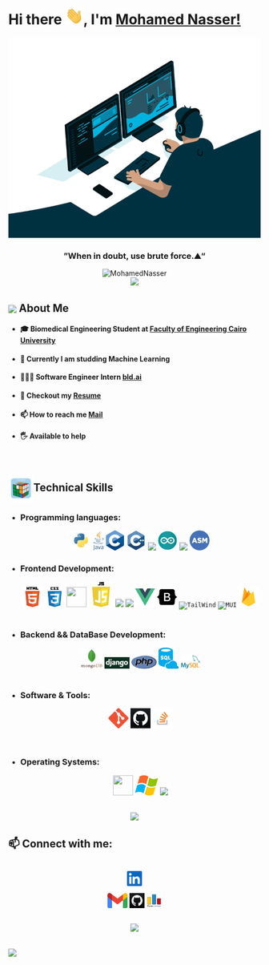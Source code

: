 # Hi there <img height ="35px" src="images/wave.gif" alt="logo">, I'm <a href ="https://www.linkedin.com/in/mohamed-nasser-40a404203">Mohamed Nasser!</a>

</div>

<div align="center">
  <img align="" width=550px height=400px src="images/logo.gif" alt="logo">
  <span align="">
   
   ### ”When in doubt, use brute force.⛰“
 
 </span>

<div>
<img src="https://komarev.com/ghpvc/?username=EslamAsHhraf&label=Profile%20views&color=0e75b6&style=flat" alt="MohamedNasser" />

</div>
</div>

<div align="center">
<img  width=90% src="images/neon.gif">
</div>

## <img align="center"  height =50px src="https://user-images.githubusercontent.com/63050133/156777293-72a6e681-2582-4a9d-ad92-09d1181d47c7.gif"> About Me <a id = "about"></a>

- #### 🎓 Biomedical Engineering Student at <a href="http://eng.cu.edu.eg/ar/">Faculty of Engineering Cairo University</a>

- #### 🤖 Currently I am studding Machine Learning

- #### 👷🏼‍♂️ Software Engineer Intern <a href="https://www.bld.ai/">bld.ai</a>
- #### 📝 Checkout my <a href="https://drive.google.com/drive/folders/135o8oFYte2oZu7lM7wBHjoYdiLtj2z0_?usp=sharing">Resume</a>

- #### 📫 How to reach me <a href="mailto:nassermohamed3222@gmail.com">Mail</a>

- #### 🖐 Available to help

<br>

## <img align="center"  height =50px src="images/skills.gif">Technical Skills

<ul>
<li>

### Programming languages:

 <div align ="center">
<code title="Python"><img height="40" src="https://raw.githubusercontent.com/github/explore/80688e429a7d4ef2fca1e82350fe8e3517d3494d/topics/python/python.png"></code>
<code title="Java"><img height="40" src="images/Java.svg.png"></code>
<code title="C"><img height="40" src="images/C_Logo.png"></code>
<code title="C++"><img height="40" src="https://raw.githubusercontent.com/github/explore/80688e429a7d4ef2fca1e82350fe8e3517d3494d/topics/cpp/cpp.png"></code>
<code title="C#"><img height="40" src="images/c_sharp2.png"></code>
<code title="arduino"><img height="40" src="https://raw.githubusercontent.com/github/explore/80688e429a7d4ef2fca1e82350fe8e3517d3494d/topics/arduino/arduino.png"></code>
<code title="opengl3"><img height="30" src="images/openGl.jpg"></code>
<code title="Assembly"><img height="40" src="images/ASM-Symbol.png"></code>
</div>
</li>
<li>

### Frontend Development:

<div align ="center">
<code title="Html 5"><img height="40" src="https://raw.githubusercontent.com/github/explore/80688e429a7d4ef2fca1e82350fe8e3517d3494d/topics/html/html.png"></code>
<code title="CSS"><img height="40" src="https://raw.githubusercontent.com/github/explore/80688e429a7d4ef2fca1e82350fe8e3517d3494d/topics/css/css.png"></code>
<code title="SCSS"><img height="40" width="40" src="images/scss.png"></code>
<code title="JavaScript"><img height="50" src="images/js-logo.webp"></code>
<code title="React.js"><img height="40" src="https://upload.wikimedia.org/wikipedia/commons/thumb/a/a7/React-icon.svg/1200px-React-icon.svg.png"></code>
<code title="React + Vite"><img height="40" src="images/vite.svg"></code>
<code title="Vue.js"><img height="40" src="https://raw.githubusercontent.com/github/explore/80688e429a7d4ef2fca1e82350fe8e3517d3494d/topics/vue/vue.png"></code>
<code title="Bootstrap"><img src="https://raw.githubusercontent.com/devicons/devicon/master/icons/bootstrap/bootstrap-plain.svg" alt="bootstrap" width="40" height="40" /></code>
<code title="TailWind.css"><img src="images/tailwind.png" alt="TailWind" width="40" height="40" /></code>
<code title="MUI"><img src="images/mui.png" alt="MUI" width="40" height="40" /></code>
<code title="firebase"><img src="images/firebase.png" alt="firebase" width="40" height="40" /></code>

</div>
<br>
</li>
<li>

### Backend && DataBase Development:

 <div align ="center">
<code title="mongodb"><img width="45" height="40" src="images/mongodb.webp"></code>
<code title="Django"><img width="50" src="images/django.png"></code>
<code title="PHP"><img width="50" src="images/php2.png"></code>
<code title="SQl"><img width="40" src="images/sql.png"></code>
<code title="MySQL"><img width="40" src="images/mysq.png"></code>
</div>
<br>
</li>
<li>

### Software & Tools:

<div align ="center">

<code title="Git"><img height="40" src="images/Git2.png"></code>
<code title="GitHub"><img height="40" src="images/git.png"></code>
<code title="StackOverflow"><img height="40" src="images/StackOverflow.png"></code>

</div>
<br>
</li>
<li>

### Operating Systems:

<div align ="center">
<code title="Linux"><img src="images/images.jpg" width="40" height="40" /></code>
<code title="Windows"><img src="images/windows.png" height="40" /></code>
<code title="VMware"><img src="images/vmware.png" height="40" /></code>

</div>
</ul>
<br>
</li>
<div align="center">
<img  width=90% src="images/neon.gif">
</div>

## 📫 Connect with me: <a id = "Connect"></a>

</br>
<div align="center">
  <a href="https://www.linkedin.com/in/eslam-ashraf-b70880216/" target="blank"><img align="center"
      src="images/linkedin.png"
      alt="Mohamed" height="30" width="30" /></a>
 
 <a href="mailto:nassermohamed3222@gmail.com" target="blank"><img align="center"
      src="images/Gmail.png"
      alt="Mohamed pithewan" height="30px" width="40px" /></a> 
 <a href="https://github.com/MohamedNasser8" target="blank"><img align="center"
      src="images/git.png"
      alt="Mohamed pithewan" height="30px" width="30px" /></a>
      <a href="https://codeforces.com/profile/nassermohamed3222" target="blank"><img align="center"
      src="images/codeforces3.png"
      alt="Mohamed pithewan" height="30px" width="30px" /></a> 
     
</div>
<br>
<div align="center">
<img  height="175" src="https://github-readme-stats.vercel.app/api?username=MohamedNasser8&count_private=true&show_icons=true&theme=midnight-purple&hide_border=true" >
<br>
</div>

<br>
<p align="left"><img src="https://readme-typing-svg.herokuapp.com/?lines=See+You+Later.."/></p>
